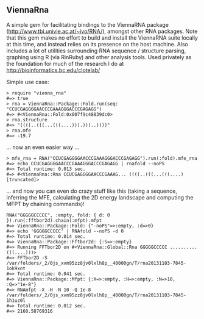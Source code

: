 ViennaRna
------------------------

A simple gem for facilitating bindings to the ViennaRNA package (http://www.tbi.univie.ac.at/~ivo/RNA/), amongst other RNA packages. Note that this gem makes no effort to build and install the ViennaRNA suite locally at this time, and instead relies on its presence on the host machine. Also includes a lot of utilities surrounding RNA sequence / structure parsing, graphing using R (via RinRuby) and other analysis tools. Used privately as the foundation for much of the research I do at http://bioinformatics.bc.edu/clotelab/

Simple use case:
    
    > require "vienna_rna"
    #=> true 
    > rna = ViennaRna::Package::Fold.run(seq: "CCUCGAGGGGAACCCGAAAGGGACCCGAGAGG")
    #=> #<ViennaRna::Fold:0x007f9c48839dc0>
    > rna.structure
    #=> "((((..(((...(((....))).)))..))))" 
    > rna.mfe
    #=> -19.7

... now an even easier way ...

    > mfe_rna = RNA("CCUCGAGGGGAACCCGAAAGGGACCCGAGAGG").run(:fold).mfe_rna
    #=> echo CCUCGAGGGGAACCCGAAAGGGACCCGAGAGG | rnafold --noPS
    #=> Total runtime: 0.013 sec.
    #=> #<ViennaRna::Rna CCUCGAGGGGAACCCGAAAG... ((((..(((...(((....) [truncated]>

... and now you can even do crazy stuff like this (taking a sequence, inferring the MFE, calculating the 2D energy landscape and computing the MFPT by chaining commands)!

    RNA("GGGGGCCCCC", :empty, fold: { d: 0 }).run(:fftbor2d).chain(:mfpt).mfpt
    #=> ViennaRna::Package::Fold: {"-noPS"=>:empty, :d=>0}
    #=> echo 'GGGGGCCCCC' | RNAfold --noPS -d 0
    #=> Total runtime: 0.014 sec.
    #=> ViennaRna::Package::Fftbor2d: {:S=>:empty}
    #=> Running FFTbor2D on #<ViennaRna::Global::Rna GGGGGCCCCC .......... (((....)))>
    #=> FFTbor2D -S /var/folders/_2/0js_xvm95zz8jv0lxlh8p__40000gn/T/rna20131103-7845-1ok9xnt
    #=> Total runtime: 0.041 sec.
    #=> ViennaRna::Package::Mfpt: {:X=>:empty, :H=>:empty, :N=>10, :Q=>"1e-8"}
    #=> RNAmfpt -X -H -N 10 -Q 1e-8 /var/folders/_2/0js_xvm95zz8jv0lxlh8p__40000gn/T/rna20131103-7845-1h1uz0l
    #=> Total runtime: 0.012 sec.
    #=> 2160.58769316
